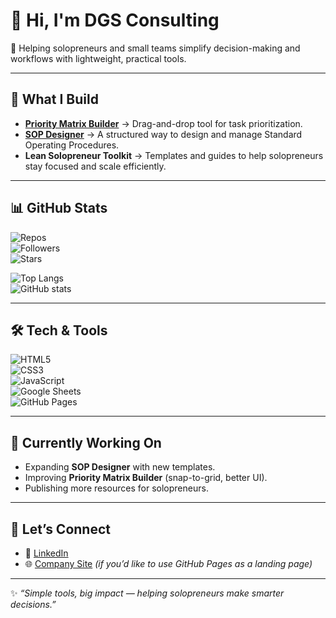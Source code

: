 # 👋 Hi, I'm DGS Consulting  

🚀 Helping solopreneurs and small teams simplify decision-making and workflows with lightweight, practical tools.  

---

## 🔧 What I Build  
- **[Priority Matrix Builder](https://dgsconsulting.github.io/priority-matrix-builder/)** → Drag-and-drop tool for task prioritization.  
- **[SOP Designer](https://github.com/DGSConsulting/SOP-Designer)** → A structured way to design and manage Standard Operating Procedures.  
- **Lean Solopreneur Toolkit** → Templates and guides to help solopreneurs stay focused and scale efficiently.  

---

## 📊 GitHub Stats  

![Repos](https://img.shields.io/badge/Public_Repos-6-blue?style=flat-square)  
![Followers](https://img.shields.io/github/followers/DGSConsulting?style=flat-square)  
![Stars](https://img.shields.io/github/stars/DGSConsulting?style=flat-square)  

![Top Langs](https://github-readme-stats.vercel.app/api/top-langs/?username=DGSConsulting&layout=compact&theme=default)  
![GitHub stats](https://github-readme-stats.vercel.app/api?username=DGSConsulting&show_icons=true&theme=default)  

---

## 🛠️ Tech & Tools  
![HTML5](https://img.shields.io/badge/HTML5-E34F26?logo=html5&logoColor=white&style=flat-square)  
![CSS3](https://img.shields.io/badge/CSS3-1572B6?logo=css3&logoColor=white&style=flat-square)  
![JavaScript](https://img.shields.io/badge/JavaScript-F7DF1E?logo=javascript&logoColor=black&style=flat-square)  
![Google Sheets](https://img.shields.io/badge/Google%20Sheets-34A853?logo=googlesheets&logoColor=white&style=flat-square)  
![GitHub Pages](https://img.shields.io/badge/GitHub%20Pages-222222?logo=githubpages&logoColor=white&style=flat-square)  

---

## 🌱 Currently Working On  
- Expanding **SOP Designer** with new templates.  
- Improving **Priority Matrix Builder** (snap-to-grid, better UI).  
- Publishing more resources for solopreneurs.  

---

## 💬 Let’s Connect  
- 🔗 [LinkedIn](https://www.linkedin.com/in/)  
- 🌐 [Company Site](https://dgsconsulting.github.io/) *(if you’d like to use GitHub Pages as a landing page)*  

---

✨ _“Simple tools, big impact — helping solopreneurs make smarter decisions.”_  
